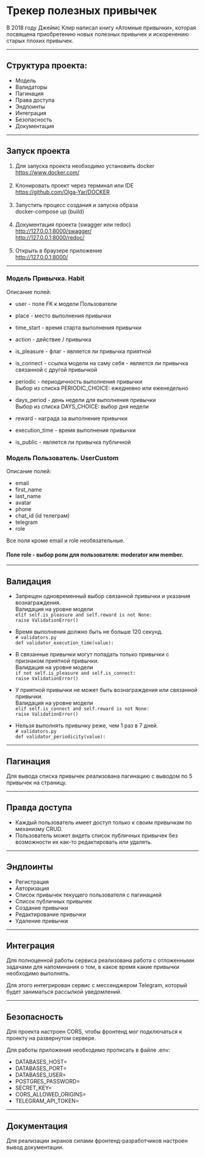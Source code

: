 # Трекер полезных привычек

В 2018 году Джеймс Клир написал книгу «Атомные привычки», которая посвящена приобретению новых полезных привычек и искоренению старых плохих привычек.

---

## Структура проекта:
* Модель
* Валидаторы
* Пагинация
* Права доступа
* Эндпоинты
* Интеграция
* Безопасность
* Документация

---

## Запуск проекта

1. Для запуска проекта необходимо установить docker <br>
https://www.docker.com/ <br> <br>
2. Клонировать проект через терминал или IDE  <br>
https://github.com/Olga-Yar/DOCKER <br> <br>
3. Запустить процесс создания и запуска образа <br>
docker-compose up (build) <br> <br>
4. Документация проекта (swagger или redoc) <br>
http://127.0.0.1:8000/swagger/  <br>
http://127.0.0.1:8000/redoc/ <br> <br>
5. Открыть в браузере приложение <br>
http://127.0.0.1:8000/

---

### Модель Привычка. Habit
Описание полей:
* user - поле FK к модели Пользователи
* place - место выполнения привычки
* time_start - время старта выполнения привычки
* action - действие / привычка
* is_pleasure - флаг - является ли привычка приятной
* is_connect - ссылка модели на саму себя - является ли привычка связанной с другой привычкой
* periodic - периодичность выполнения привычки <br>
Выбор из списка PERIODIC_CHOICE: ежедневно или еженедельно


* days_period - день недели для выполнения привычки <br>
Выбор из списка DAYS_CHOICE: выбор дня недели


* reward - награда за выполнение привычки
* execution_time - время выполнения привычки
* is_public - является ли привычка публичной


### Модель Пользователь. UserCustom
Описание полей:
* email
* first_name
* last_name
* avatar
* phone
* chat_id (id телеграм)
* telegram
* role <br>

Все поля кроме email и role необязательные. <br>
#### Поле role - выбор роли для пользователя: moderator или member.

---

## Валидация

* Запрещен одновременный выбор связанной привычки и указания вознаграждения.<br>
Валидация на уровне модели <br>
``elif self.is_pleasure and self.reward is not None:``  <br>
``raise ValidationError()``


* Время выполнения должно быть не больше 120 секунд. <br>
``# validators.py`` <br>
``def validator_execution_time(value):``  <br>


* В связанные привычки могут попадать только привычки с признаком приятной привычки. <br>
Валидация на уровне модели <br>
``if not self.is_pleasure and self.is_connect:``  <br>
``raise ValidationError()``

* У приятной привычки не может быть вознаграждения или связанной привычки. <br>
Валидация на уровне модели <br>
``elif self.is_connect and self.reward is not None:``  <br>
``raise ValidationError()``


* Нельзя выполнять привычку реже, чем 1 раз в 7 дней. <br>
``# validators.py`` <br>
``def validator_periodicity(value):``  <br>



---

## Пагинация

Для вывода списка привычек реализована пагинацию с выводом по 5 привычек на страницу.

---

## Правда доступа

* Каждый пользователь имеет доступ только к своим привычкам по механизму CRUD.
* Пользователь может видеть список публичных привычек без возможности их как-то редактировать или удалять.

---

## Эндпоинты

* Регистрация
* Авторизация
* Список привычек текущего пользователя с пагинацией
* Список публичных привычек
* Создание привычки
* Редактирование привычки
* Удаление привычки

---

## Интеграция

Для полноценной работы сервиса реализована работа с отложенными
задачами для напоминания о том, в какое время какие привычки необходимо выполнять. <br>

Для этого интегрирован сервис с мессенджером Telegram, 
который будет заниматься рассылкой уведомлений.

---

## Безопасность

Для проекта настроен CORS, чтобы фронтенд мог подключаться к проекту на развернутом сервере.

Для работы приложения необходимо прописать в файле .env:
* DATABASES_HOST=
* DATABASES_PORT=
* DATABASES_USER=
* POSTGRES_PASSWORD=
* SECRET_KEY=
* CORS_ALLOWED_ORIGINS=
* TELEGRAM_API_TOKEN=

---

## Документация

Для реализации экранов силами фронтенд-разработчиков настроен вывод документации.
